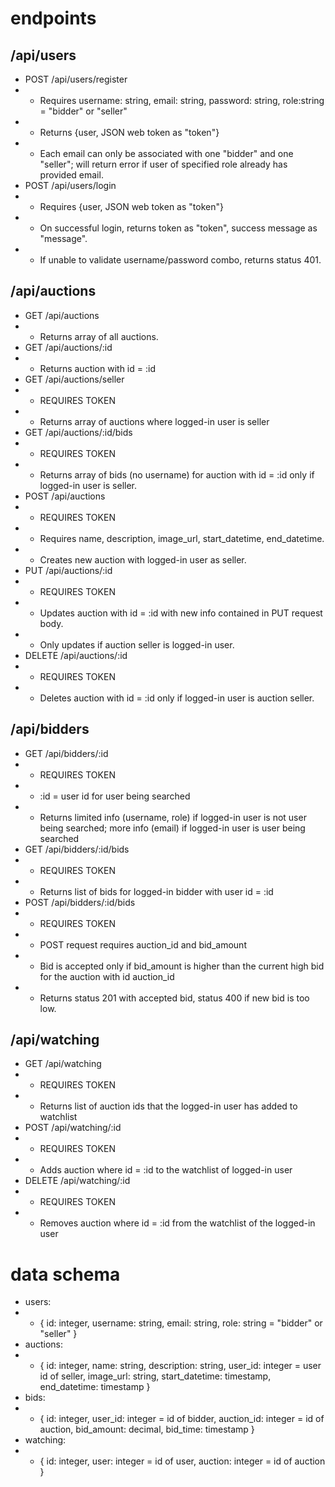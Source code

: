 # endpoints
## /api/users
- POST /api/users/register
- - Requires username: string, email: string, password: string, role:string = "bidder" or "seller"
- - Returns {user, JSON web token as "token"}
- - Each email can only be associated with one "bidder" and one "seller"; will return error if user of specified role already has provided email.
- POST /api/users/login
- - Requires {user, JSON web token as "token"}
- - On successful login, returns token as "token", success message as "message".
- - If unable to validate username/password combo, returns status 401.

## /api/auctions
- GET /api/auctions
- - Returns array of all auctions.
- GET /api/auctions/:id
- - Returns auction with id = :id
- GET /api/auctions/seller
- - REQUIRES TOKEN
- - Returns array of auctions where logged-in user is seller
- GET /api/auctions/:id/bids
- - REQUIRES TOKEN
- - Returns array of bids (no username) for auction with id = :id only if logged-in user is seller.
- POST /api/auctions
- - REQUIRES TOKEN
- - Requires name, description, image_url, start_datetime, end_datetime.
- - Creates new auction with logged-in user as seller.
- PUT /api/auctions/:id
- - REQUIRES TOKEN
- - Updates auction with id = :id with new info contained in PUT request body.
- - Only updates if auction seller is logged-in user.
- DELETE /api/auctions/:id
- - REQUIRES TOKEN
- - Deletes auction with id = :id only if logged-in user is auction seller.

## /api/bidders
- GET /api/bidders/:id
- - REQUIRES TOKEN
- - :id = user id for user being searched
- - Returns limited info (username, role) if logged-in user is not user being searched; more info (email) if logged-in user is user being searched
- GET /api/bidders/:id/bids
- - REQUIRES TOKEN
- - Returns list of bids for logged-in bidder with user id = :id
- POST /api/bidders/:id/bids
- - REQUIRES TOKEN
- - POST request requires auction_id and bid_amount
- - Bid is accepted only if bid_amount is higher than the current high bid for the auction with id auction_id
- - Returns status 201 with accepted bid, status 400 if new bid is too low.
## /api/watching
- GET /api/watching
- - REQUIRES TOKEN
- - Returns list of auction ids that the logged-in user has added to watchlist
- POST /api/watching/:id
- - REQUIRES TOKEN
- - Adds auction where id = :id to the watchlist of logged-in user
- DELETE /api/watching/:id
- - REQUIRES TOKEN
- - Removes auction where id = :id from the watchlist of the logged-in user

# data schema
- users:
- - { id: integer, username: string, email: string, role: string = "bidder" or "seller" }
- auctions:
- - { id: integer, name: string, description: string, user_id: integer = user id of seller, image_url: string, start_datetime: timestamp, end_datetime: timestamp }
- bids:
- - { id: integer, user_id: integer = id of bidder, auction_id: integer = id of auction, bid_amount: decimal, bid_time: timestamp }
- watching:
- - { id: integer, user: integer = id of user, auction: integer = id of auction }